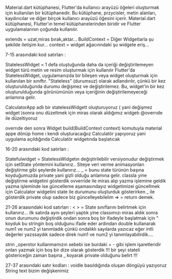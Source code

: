 Material.dart kütüphanesi, Flutter'da kullanıcı arayüzü öğeleri oluşturmak için kullanılan bir kütüphanedir. Bu kütüphane, przycisler, metin alanları, kaydırıcılar ve diğer birçok kullanıcı arayüzü öğesini içerir. Material.dart kütüphanesi, Flutter'ın temel kütüphanelerinden biridir ve Flutter uygulamalarının çoğunda kullanılır.

extends = uzat,miras bırak,aktar...
BuildContext = Diğer Widgetlarla şu şekilde iletişim kur...
context = widget ağacınndaki şu widgete eriş...

7-15 arasındaki kod satırları :

StatelessWidget = 1 defa oluştuğunda daha da içeriği değiştirilemeyen widget türü metin ve resim oluşturmak için kullanılır
Flutter'da StatelessWidget, uygulamanızda bir bileşen veya widget oluşturmak için kullanılan bir sınıftır. "Stateless" (durumsuz) olarak adlandırılır, çünkü bir kez oluşturulduğunda durumu değişmez ve değiştirilemez. Bu, widget'in bir kez oluşturulduğunda görünümünün veya içeriğinin değiştirilemeyeceği anlamına gelir.

CalculatorApp adlı bir statelessWidgett oluşturuyoruz ( yani değişmez widget )sonra onu düzeltmek için miras olarak aldığımız widgetı
@overrıde ile düzeltiyoruz

overrıde den sonra  Widget build(BuildContext context) komutuyla material appe dönüp home ı kendi oluşturacaığıız Calculatör yapıyoruz
yani uygulama açıldığında Calculatör widgetında başlatıcak

16-20 arasındaki kod satırları :

Statefulwidget = StatelessWidgetın değiştirilebilir versiyonudur değiştirmek için setState yöntemini kullanırız.. Siteye veri verme animasyonları değiştirme gibi şeylerde kullanırız...
 _ = bunu state türünün başına koyduğumuzda private yani gizli olduğu anlamına gelir.
classla yine değiştirme widgetini gösterdik ovverride ile miras alıp yazma işlemine geldik yazma işleminde ise güncelleme aşamasındayız 
widgetimizei güncellmek için Calculator widgetini state ile durumunu oluşturduk
 gösterirken _ ile gösterdik private olup sadece biz güncelleyebilelim
=> = return demek.


21-26 araasındaki kod satırları : 
<  > = State sınıflarını belirtmek için kullanırız...
ilk satırda aynı şeyleri yaptık yine classımızı miras aldık sonra onun durumunu değiştirdik ondan sonra boş bir ifadeyle başlatmak için " koyduk bu stringin boş olduğunu ifade eder 
ardından double kullanarak num1 ve num2 yi tanımladık çünkü ondalıklı sayılarda yazıcaz eğer intli değerler yazssaydık sadece direk num1 ve num2 yi tanımlayabilirdik....

strin _operotor kullanmamızın sebebi ise burdaki + - gibi işlem işaretleridir onları yazmak için boş bir dize olarak gösterdik 
!!!  bir şeyi stateli göstericeğin zaman başına _ koyarak private olduğunu belirt !!!

27-37 arasındaki satır kodları :
voidle basıldığında oluşan döngüyü yazıyoruz String text bizim değişkenimiz 